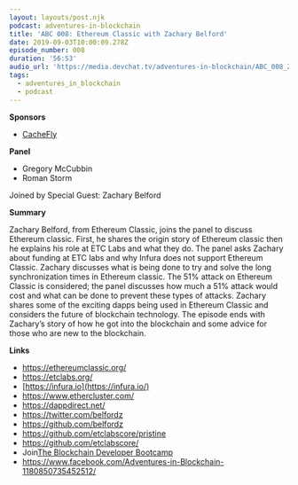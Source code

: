 ```yaml
---
layout: layouts/post.njk
podcast: adventures-in-blockchain
title: 'ABC 008: Ethereum Classic with Zachary Belford'
date: 2019-09-03T10:00:09.278Z
episode_number: 008
duration: '56:53'
audio_url: 'https://media.devchat.tv/adventures-in-blockchain/ABC_008_Zachary_Belford.mp3'
tags:
  - adventures_in_blockchain
  - podcast
---
```

**Sponsors**

* [CacheFly](https://www.cachefly.com/)

**Panel**

* Gregory McCubbin
* Roman Storm

Joined by Special Guest: Zachary Belford

**Summary**

Zachary Belford, from Ethereum Classic, joins the panel to discuss Ethereum classic. First, he shares the origin story of Ethereum classic then he explains his role at ETC Labs and what they do. The panel asks Zachary about funding at ETC labs and why Infura does not support Ethereum Classic. Zachary discusses what is being done to try and solve the long synchronization times in Ethereum classic. The 51% attack on Ethereum Classic is considered; the panel discusses how much a 51% attack would cost and what can be done to prevent these types of attacks. Zachary shares some of the exciting dapps being used in Ethereum Classic and considers the future of blockchain technology. The episode ends with Zachary’s story of how he got into the blockchain and some advice for those who are new to the blockchain. 

**Links**

* <https://ethereumclassic.org/>
* <https://etclabs.org/>
* [https://infura.io](https://infura.io/)
* <https://www.ethercluster.com/>
* <https://dappdirect.net/>
* <https://twitter.com/belfordz>
* <https://github.com/belfordz>
* <https://github.com/etclabscore/pristine>
* <https://github.com/etclabscore/>
* Join[The Blockchain Developer Bootcamp](http://www.dappuniversity.com/bootcamp)
* <https://www.facebook.com/Adventures-in-Blockchain-1180850735452512/>
